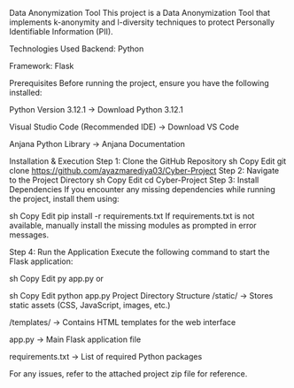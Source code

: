 Data Anonymization Tool
This project is a Data Anonymization Tool that implements k-anonymity and l-diversity techniques to protect Personally Identifiable Information (PII).

Technologies Used
Backend: Python

Framework: Flask

Prerequisites
Before running the project, ensure you have the following installed:

Python Version 3.12.1 → Download Python 3.12.1

Visual Studio Code (Recommended IDE) → Download VS Code

Anjana Python Library → Anjana Documentation

Installation & Execution
Step 1: Clone the GitHub Repository
sh
Copy
Edit
git clone https://github.com/ayazmarediya03/Cyber-Project
Step 2: Navigate to the Project Directory
sh
Copy
Edit
cd Cyber-Project
Step 3: Install Dependencies
If you encounter any missing dependencies while running the project, install them using:

sh
Copy
Edit
pip install -r requirements.txt
If requirements.txt is not available, manually install the missing modules as prompted in error messages.

Step 4: Run the Application
Execute the following command to start the Flask application:

sh
Copy
Edit
py app.py
or

sh
Copy
Edit
python app.py
Project Directory Structure
/static/ → Stores static assets (CSS, JavaScript, images, etc.)

/templates/ → Contains HTML templates for the web interface

app.py → Main Flask application file

requirements.txt → List of required Python packages

For any issues, refer to the attached project zip file for reference.


